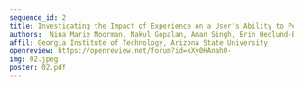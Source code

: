 ```yaml
---
sequence_id: 2
title: Investigating the Impact of Experience on a User's Ability to Perform Hierarchical Abstraction
authors:  Nina Marie Moorman, Nakul Gopalan, Aman Singh, Erin Hedlund-Botti, Mariah L Schrum, Chuxuan Yang, Lakshmi Seelam, Matthew Gombolay 
affil: Georgia Institute of Technology, Arizona State University
openreview: https://openreview.net/forum?id=kXy0HAnah0-
img: 02.jpeg
poster: 02.pdf
---
```

